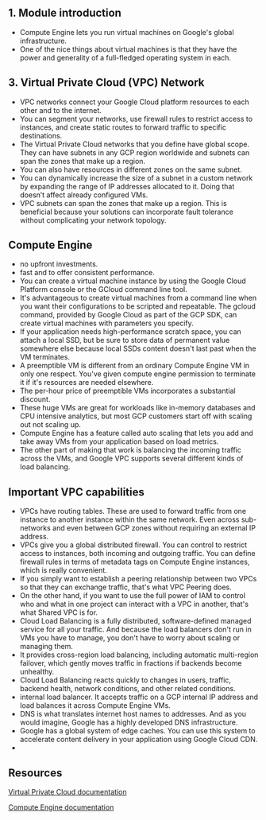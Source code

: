 ## 1. Module introduction

* Compute Engine lets you run virtual machines on Google's global infrastructure.
* One of the nice things about virtual machines is that they have the power and generality of a full-fledged operating system in each.

## 3. Virtual Private Cloud (VPC) Network

* VPC networks connect your Google Cloud platform resources to each other and to the internet.
* You can segment your networks, use firewall rules to restrict access to instances, and create static routes to forward traffic to specific destinations.
* The Virtual Private Cloud networks that you define have global scope. They can have subnets in any GCP region worldwide and subnets can span the zones that make up a region.
* You can also have resources in different zones on the same subnet.
* You can dynamically increase the size of a subnet in a custom network by expanding the range of IP addresses allocated to it. Doing that doesn’t affect already configured VMs.
* VPC subnets can span the zones that make up a region. This is beneficial because your solutions can incorporate fault tolerance without complicating your network topology.

## Compute Engine

* no upfront investments.
* fast and to offer consistent performance.
* You can create a virtual machine instance by using the Google Cloud Platform console or the GCloud command line tool.
* It's advantageous to create virtual machines from a command line when you want their configurations to be scripted and repeatable. The gcloud command, provided by Google Cloud as part of the GCP SDK, can create virtual machines with parameters you specify.
* If your application needs high-performance scratch space, you can attach a local SSD, but be sure to store data of permanent value somewhere else because local SSDs content doesn't last past when the VM terminates. 
* A preemptible VM is different from an ordinary Compute Engine VM in only one respect. You've given compute engine permission to terminate it if it's resources are needed elsewhere.
* The per-hour price of preemptible VMs incorporates a substantial discount.
* These huge VMs are great for workloads like in-memory databases and CPU intensive analytics, but most GCP customers start off with scaling out not scaling up.
* Compute Engine has a feature called auto scaling that lets you add and take away VMs from your application based on load metrics. 
* The other part of making that work is balancing the incoming traffic across the VMs, and Google VPC supports several different kinds of load balancing.

## Important VPC capabilities

* VPCs have routing tables. These are used to forward traffic from one instance to another instance within the same network. Even across sub-networks and even between GCP zones without requiring an external IP address. 
* VPCs give you a global distributed firewall. You can control to restrict access to instances, both incoming and outgoing traffic. You can define firewall rules in terms of metadata tags on Compute Engine instances, which is really convenient.
* If you simply want to establish a peering relationship between two VPCs so that they can exchange traffic, that's what VPC Peering does.
* On the other hand, if you want to use the full power of IAM to control who and what in one project can interact with a VPC in another, that's what Shared VPC is for. 
* Cloud Load Balancing is a fully distributed, software-defined managed service for all your traffic. And because the load balancers don't run in VMs you have to manage, you don't have to worry about scaling or managing them.
* It provides cross-region load balancing, including automatic multi-region failover, which gently moves traffic in fractions if backends become unhealthy.
* Cloud Load Balancing reacts quickly to changes in users, traffic, backend health, network conditions, and other related conditions.
* internal load balancer. It accepts traffic on a GCP internal IP address and load balances it across Compute Engine VMs.
* DNS is what translates internet host names to addresses. And as you would imagine, Google has a highly developed DNS infrastructure. 
* Google has a global system of edge caches. You can use this system to accelerate content delivery in your application using Google Cloud CDN. 
* 

## Resources

[Virtual Private Cloud documentation](https://cloud.google.com/vpc/docs/)

[Compute Engine documentation](https://www.coursera.org/learn/gcp-fundamentals/quiz/mB4ui/compute-engine)











